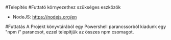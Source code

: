 #Telepítés
#Futtató környezethez szükséges eszközök
  - NodeJS: https://nodejs.org/en

#Futtatás
  A Projekt könyvtárából egy Powershell parancssorból kiadunk egy "npm i" parancsot, ezzel telepítjük az összes npm csomagot.
